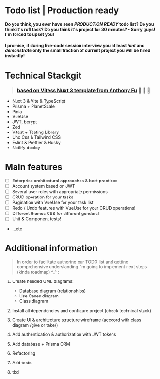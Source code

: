 # Todo list | Production ready

#### Do you think, you ever have seen **_PRODUCTION_** **_READY_** todo list? Do you think it's rofl task? Do you think it's project for 30 minutes? - Sorry guys! I'm forced to upset you!

#### I promise, if during live-code session interview you at least **_hint_** and **_demonstrate_** only the small fraction of current project you will be hired instantly!

# Technical Stackgit 

> ### [based on Vitess Nuxt 3 template from Anthony Fu](https://github.com/antfu/vitesse-nuxt3) :smiling_face_with_three_hearts: :blue_heart: :dizzy:

-   Nuxt 3 & Vite & TypeScript
-   Prisma + PlanetScale
-   Pinia
-   VueUse
-   JWT, bcrypt
-   Zod
-   Vitest + Testing Library
-   Uno Css & Tailwind CSS
-   Eslint & Prettier & Husky
-   Netlify deploy

# Main features

-   [ ] Enterprise architectural approaches & best practices
-   [ ] Account system based on JWT
-   [ ] Several user roles with appropriate permissions
-   [ ] CRUD operation for your tasks
-   [ ] Pagination with VueUse for your task list
-   [ ] Redo / Undo features with VueUse for your CRUD operations!
-   [ ] Different themes CSS for different genders!
-   [ ] Unit & Component tests!
-   ...etc

# Additional information

> In order to facilitate authoring our TODO list and getting comprehensive understanding i'm going to implement next steps (kinda roadmap) ^\_^ :

1. Create needed UML diagrams:

    - Database diagram (relationships)
    - Use Cases diagram
    - Class diagram

2. Install all dependencies and configure project (check technical stack)

3. Create UI & architecture structure wireframe (acccord with class diagram /give or take/)

4. Add authentication & authorization with JWT tokens

5. Add database + Prisma ORM

6. Refactoring

7. Add tests

8. tbd

